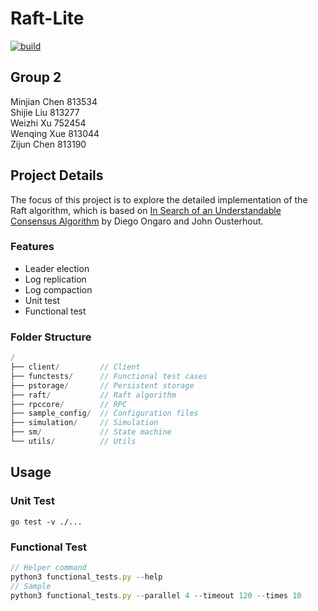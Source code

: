 # Raft-Lite

[![build](https://github.com/PwzXxm/raft-lite/workflows/build/badge.svg)](https://github.com/PwzXxm/raft-lite/actions?query=workflow%3Abuild+event%3Apush+branch%3Amaster)

## Group 2
Minjian Chen 813534  
Shijie Liu   813277  
Weizhi Xu    752454  
Wenqing Xue  813044  
Zijun Chen   813190

## Project Details
The focus of this project is to explore the detailed implementation of the Raft algorithm, which is based on [In Search of an Understandable Consensus Algorithm](https://raft.github.io/raft.pdf) by Diego Ongaro and John Ousterhout.

### Features
- Leader election
- Log replication
- Log compaction
- Unit test
- Functional test

### Folder Structure
```js
/
├── client/         // Client
├── functests/      // Functional test cases
├── pstorage/       // Persistent storage
├── raft/           // Raft algorithm
├── rpccore/        // RPC
├── sample_config/  // Configuration files
├── simulation/     // Simulation
├── sm/             // State machine
└── utils/          // Utils
```

## Usage
### Unit Test
```
go test -v ./...
```

### Functional Test
```js
// Helper command
python3 functional_tests.py --help
// Sample
python3 functional_tests.py --parallel 4 --timeout 120 --times 10
```
